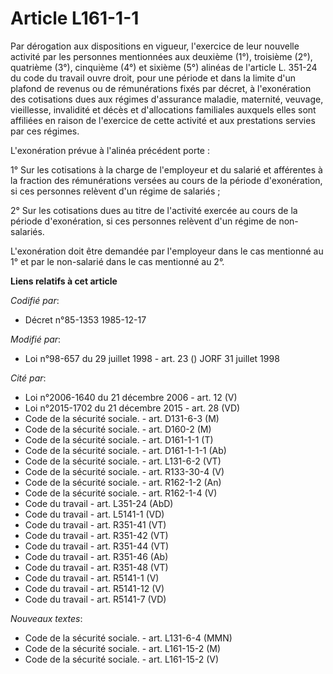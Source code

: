 # Article L161-1-1

Par dérogation aux dispositions en vigueur, l'exercice de leur nouvelle activité par les personnes mentionnées aux deuxième
(1°), troisième (2°), quatrième (3°), cinquième (4°) et sixième (5°) alinéas de l'article L. 351-24 du code du travail ouvre
droit, pour une période et dans la limite d'un plafond de revenus ou de rémunérations fixés par décret, à l'exonération des
cotisations dues aux régimes d'assurance maladie, maternité, veuvage, vieillesse, invalidité et décès et d'allocations
familiales auxquels elles sont affiliées en raison de l'exercice de cette activité et aux prestations servies par ces
régimes.

L'exonération prévue à l'alinéa précédent porte :

1° Sur les cotisations à la charge de l'employeur et du salarié et afférentes à la fraction des rémunérations versées au
cours de la période d'exonération, si ces personnes relèvent d'un régime de salariés ;

2° Sur les cotisations dues au titre de l'activité exercée au cours de la période d'exonération, si ces personnes relèvent
d'un régime de non-salariés.

L'exonération doit être demandée par l'employeur dans le cas mentionné au 1° et par le non-salarié dans le cas mentionné au
2°.

**Liens relatifs à cet article**

_Codifié par_:

  - Décret n°85-1353 1985-12-17

_Modifié par_:

  - Loi n°98-657 du 29 juillet 1998 - art. 23 () JORF 31 juillet 1998

_Cité par_:

  - Loi n°2006-1640 du 21 décembre 2006 - art. 12 (V)
  - Loi n°2015-1702 du 21 décembre 2015 - art. 28 (VD)
  - Code de la sécurité sociale. - art. D131-6-3 (M)
  - Code de la sécurité sociale. - art. D160-2 (M)
  - Code de la sécurité sociale. - art. D161-1-1 (T)
  - Code de la sécurité sociale. - art. D161-1-1-1 (Ab)
  - Code de la sécurité sociale. - art. L131-6-2 (VT)
  - Code de la sécurité sociale. - art. R133-30-4 (V)
  - Code de la sécurité sociale. - art. R162-1-2 (An)
  - Code de la sécurité sociale. - art. R162-1-4 (V)
  - Code du travail - art. L351-24 (AbD)
  - Code du travail - art. L5141-1 (VD)
  - Code du travail - art. R351-41 (VT)
  - Code du travail - art. R351-42 (VT)
  - Code du travail - art. R351-44 (VT)
  - Code du travail - art. R351-46 (Ab)
  - Code du travail - art. R351-48 (VT)
  - Code du travail - art. R5141-1 (V)
  - Code du travail - art. R5141-12 (V)
  - Code du travail - art. R5141-7 (VD)

_Nouveaux textes_:

  - Code de la sécurité sociale. - art. L131-6-4 (MMN)
  - Code de la sécurité sociale. - art. L161-15-2 (M)
  - Code de la sécurité sociale. - art. L161-15-2 (V)
